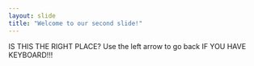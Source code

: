 ```yaml
--- 
layout: slide 
title: "Welcome to our second slide!" 
--- 
```

IS THIS THE RIGHT PLACE?
Use the left arrow to go back IF YOU HAVE KEYBOARD!!!
